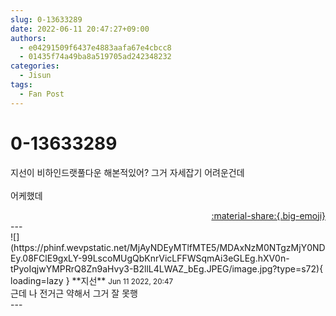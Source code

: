 ```yaml
---
slug: 0-13633289
date: 2022-06-11 20:47:27+09:00
authors:
  - e04291509f6437e4883aafa67e4cbcc8
  - 01435f74a49ba8a519705ad242348232
categories:
  - Jisun
tags:
  - Fan Post
---
```


# 0-13633289

<div class="post-container" markdown="1">
<div class="content-container md-sidebar__scrollwrap" markdown="1">

지선이 비하인드랫풀다운 해본적있어? 그거 자세잡기 어려운건데<br><br>어케했데 

</div>
</div>

<div style="text-align: right;" markdown="1">
<a href="https://weverse.io/fromis9/fanpost/0-13633289" style="text-align: right;">:material-share:{.big-emoji}</a>
</div>
---

<div class="comments-container md-sidebar__scrollwrap" markdown="1">
<div class="comment" markdown="1">
<div class='id-container' markdown="1">
![](https://phinf.wevpstatic.net/MjAyNDEyMTlfMTE5/MDAxNzM0NTgzMjY0NDEy.08FClE9gxLY-99LscoMUgQbKnrVicLFFWSqmAi3eGLEg.hXV0n-tPyoIqjwYMPRrQ8Zn9aHvy3-B2llL4LWAZ_bEg.JPEG/image.jpg?type=s72){ loading=lazy }
**<span class="artist">지선</span>** <small>Jun 11 2022, 20:47</small><br>
</div>
<div class='comment-body' markdown="1">
근데 나 전거근 약해서 그거 잘 못행
</div>
</div>
</div>
---
